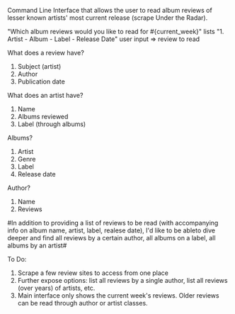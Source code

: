 Command Line Interface that allows the user to read album reviews of lesser known artists' most current release (scrape Under the Radar).

"Which album reviews would you like to read for #{current_week}"
lists "1. Artist - Album - Label - Release Date"
user input => review to read

What does a review have?
1. Subject (artist)
2. Author
3. Publication date

What does an artist have?
1. Name
2. Albums reviewed
3. Label (through albums)

Albums?
1. Artist
2. Genre
3. Label
4. Release date

Author?
1. Name
2. Reviews

#In addition to providing a list of reviews to be read (with accompanying info on album name, artist, label, realese date), I'd like to be ableto dive deeper and find all reviews by a certain author, all albums on a label, all albums by an artist#

To Do:
1. Scrape a few review sites to access from one place
2. Further expose options: list all reviews by a single author, list all reviews (over years) of artists, etc.
3. Main interface only shows the current week's reviews. Older reviews can be read through author or artist classes.
